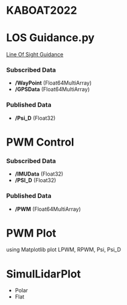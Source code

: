 # KABOAT2022

# LOS Guidance.py
[Line Of Sight Guidance](https://github.com/als8921/CNU_AVSE/blob/main/LOS_Guidance.py)

### Subscribed Data
- **/WayPoint** (Float64MultiArray)
- **/GPSData** (Float64MultiArray)

### Published Data
- **/Psi_D** (Float32)

# PWM Control

### Subscribed Data
- **/IMUData** (Float32)
- **/PSI_D** (Float32)

### Published Data
- **/PWM** (Float64MultiArray)

# PWM Plot
using Matplotlib plot LPWM, RPWM, Psi, Psi_D 

# SimulLidarPlot
* Polar
* Flat
